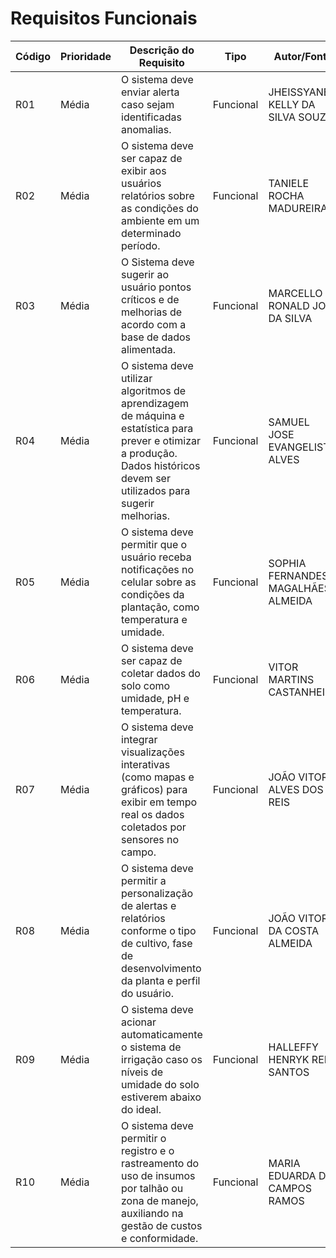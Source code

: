 
# Requisitos Funcionais

| Código | Prioridade | Descrição do Requisito                                                                                                                                                        | Tipo      | Autor/Fonte                                 | Status   | Data de Alteração |
|--------|------------|--------------------------------------------------------------------------------------------------------------------------------------------------------------------------------|-----------|---------------------------------------------|----------|-------------------|
| R01    | Média      | O sistema deve enviar alerta caso sejam identificadas anomalias.                                                                                                               | Funcional | JHEISSYANE KELLY DA SILVA SOUZA             | Aprovado | 18/04/25          |
| R02    | Média      | O sistema deve ser capaz de exibir aos usuários relatórios sobre as condições do ambiente em um determinado período.                                                           | Funcional | TANIELE ROCHA MADUREIRA                     | Aprovado | 18/04/25          |
| R03    | Média      | O Sistema deve sugerir ao usuário pontos críticos e de melhorias de acordo com a base de dados alimentada.                                                                    | Funcional | MARCELLO RONALD JOSE DA SILVA               | Aprovado | 18/04/25          |
| R04    | Média      | O sistema deve utilizar algoritmos de aprendizagem de máquina e estatística para prever e otimizar a produção. Dados históricos devem ser utilizados para sugerir melhorias. | Funcional | SAMUEL JOSE EVANGELISTA ALVES               | Aprovado | 18/04/25          |
| R05    | Média      | O sistema deve permitir que o usuário receba notificações no celular sobre as condições da plantação, como temperatura e umidade.                                             | Funcional | SOPHIA FERNANDES MAGALHÃES ALMEIDA          | Aprovado | 18/04/25          |
| R06    | Média      | O sistema deve ser capaz de coletar dados do solo como umidade, pH e temperatura.                                                                                              | Funcional | VITOR MARTINS CASTANHEIRA                   | Aprovado | 18/04/25          |
| R07    | Média      | O sistema deve integrar visualizações interativas (como mapas e gráficos) para exibir em tempo real os dados coletados por sensores no campo.                                | Funcional | JOÃO VITOR ALVES DOS REIS                   | Aprovado | 18/04/25          |
| R08    | Média      | O sistema deve permitir a personalização de alertas e relatórios conforme o tipo de cultivo, fase de desenvolvimento da planta e perfil do usuário.                           | Funcional | JOÃO VITOR DA COSTA ALMEIDA                 | Aprovado | 18/04/25          |
| R09    | Média      | O sistema deve acionar automaticamente o sistema de irrigação caso os níveis de umidade do solo estiverem abaixo do ideal.                                                    | Funcional | HALLEFFY HENRYK REIS SANTOS                 | Aprovado | 18/04/25          |
| R10    | Média      | O sistema deve permitir o registro e o rastreamento do uso de insumos por talhão ou zona de manejo, auxiliando na gestão de custos e conformidade.                           | Funcional | MARIA EDUARDA DE CAMPOS RAMOS               | Aprovado | 18/04/25          |
